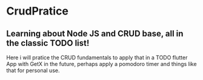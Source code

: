 # CrudPratice
## Learning about Node JS and CRUD base, all in the classic TODO list!

Here i will pratice the CRUD fundamentals to apply that in a TODO flutter App with GetX in the future, perhaps apply a pomodoro timer and things like that for personal use.
